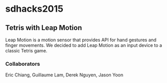 # sdhacks2015

## Tetris with Leap Motion
Leap Motion is a motion sensor that provides API for hand gestures and finger movements. We decided to add Leap Motion as an input device to a classic Tetris game. 

### Collaborators
Eric Chiang, Guillaume Lam, Derek Nguyen, Jason Yoon
